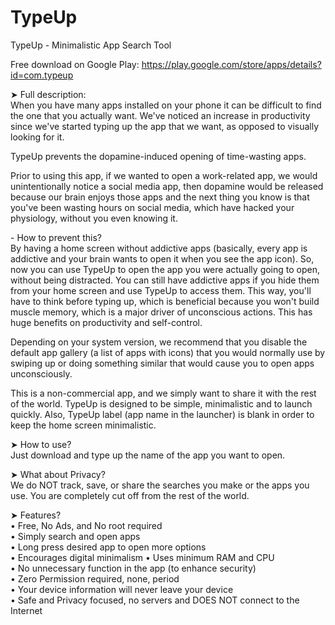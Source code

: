 # TypeUp
TypeUp - Minimalistic App Search Tool  

Free download on Google Play: https://play.google.com/store/apps/details?id=com.typeup  

➤ Full description:  
When you have many apps installed on your phone it can be difficult to find the one that you actually want. We've noticed an increase in productivity since we've started typing up the app that we want, as opposed to visually looking for it.

TypeUp prevents the dopamine-induced opening of time-wasting apps.

Prior to using this app, if we wanted to open a work-related app, we would unintentionally notice a social media app, then dopamine would be released because our brain enjoys those apps and the next thing you know is that you've been wasting hours on social media, which have hacked your physiology, without you even knowing it.

\- How to prevent this?  
By having a home screen without addictive apps (basically, every app is addictive and your brain wants to open it when you see the app icon). So, now you can use TypeUp to open the app you were actually going to open, without being distracted. You can still have addictive apps if you hide them from your home screen and use TypeUp to access them. This way, you'll have to think before typing up, which is beneficial because you won't build muscle memory, which is a major driver of unconscious actions. This has huge benefits on productivity and self-control.

Depending on your system version, we recommend that you disable the default app gallery (a list of apps with icons) that you would normally use by swiping up or doing something similar that would cause you to open apps unconsciously.

This is a non-commercial app, and we simply want to share it with the rest of the world. TypeUp is designed to be simple, minimalistic and to launch quickly. Also, TypeUp label (app name in the launcher) is blank in order to keep the home screen minimalistic. 

➤ How to use?  
Just download and type up the name of the app you want to open.

➤ What about Privacy?  
We do NOT track, save, or share the searches you make or the apps you use. You are completely cut off from the rest of the world.

➤ Features?  
• Free, No Ads, and No root required  
• Simply search and open apps  
• Long press desired app to open more options  
• Encourages digital minimalism 
• Uses minimum RAM and CPU  
• No unnecessary function in the app (to enhance security)  
• Zero Permission required, none, period  
• Your device information will never leave your device  
• Safe and Privacy focused, no servers and DOES NOT connect to the Internet  
